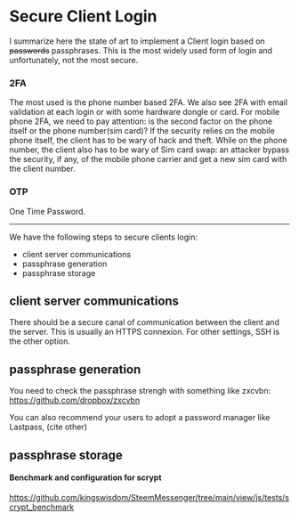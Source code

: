# Secure Client Login

I summarize here the state of art to implement a Client login based on ~~passwords~~ passphrases. This is the most widely used form of login and unfortunately, not the most secure.

### 2FA
The most used is the phone number based 2FA. We also see 2FA with email validation at each login or with some hardware dongle or card.
For mobile phone 2FA, we need to pay attention: is the second factor on the phone itself or the phone number(sim card)? If the security relies on the mobile phone itself, the client has to be wary of hack and theft. While on the phone number, the client also has to be wary of Sim card swap: an attacker bypass the security, if any, of the mobile phone carrier and get a new sim card with the client number. 

### OTP
One Time Password.

------------------
We have the following steps to secure clients login:
* client server communications
* passphrase generation
* passphrase storage

## client server communications
There should be  a secure canal of communication between the client and the server. This is usually an HTTPS connexion. For other settings, SSH is the other option.
## passphrase generation
You need to check the passphrase strengh with something like zxcvbn:
https://github.com/dropbox/zxcvbn

You can also recommend your users to adopt a password manager like Lastpass, (cite other)

## passphrase storage

#### Benchmark and configuration for scrypt
https://github.com/kingswisdom/SteemMessenger/tree/main/view/js/tests/scrypt_benchmark
